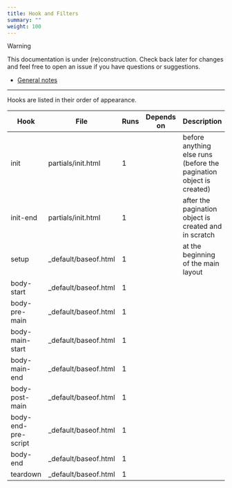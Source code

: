 ```yaml
---
title: Hook and Filters
summary: ""
weight: 100
---
```


> [!WARNING]
> This documentation is under (re)construction. Check back later for changes and feel free to open
> an issue if you have questions or suggestions.

- [General notes](#general-notes)

---

Hooks are listed in their order of appearance.

| Hook  | File  | Runs | Depends on | Description  |
| --- | --- | --- | --- | --- |
| init  | partials/init.html  | 1  |  | before anything else runs (before the pagination object is created) |
| init-end  | partials/init.html  | 1  |  | after the pagination object is created and in scratch  |
| setup  | _default/baseof.html | 1  |  | at the beginning of the main layout  |
| body-start  | _default/baseof.html | 1  |  |  |
| body-pre-main | _default/baseof.html | 1  |  |  |
| body-main-start | _default/baseof.html | 1  |  |  |
| body-main-end | _default/baseof.html | 1  |  |  |
| body-post-main | _default/baseof.html | 1  |  |  |
| body-end-pre-script | _default/baseof.html | 1  |  |  |
| body-end  | _default/baseof.html | 1  |  |  |
| teardown  | _default/baseof.html | 1  |  |  |
